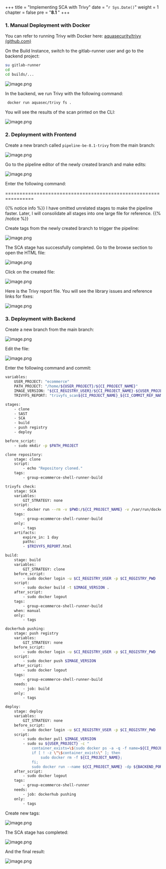+++
title = "Implementing SCA with Trivy"
date = "`r Sys.Date()`" 
weight = 1
chapter = false
pre = "<b>8.1 </b>"
+++

### 1. Manual Deployment with Docker

You can refer to running Trivy with Docker here: [aquasecurity/trivy (github.com)](https://github.com/aquasecurity/trivy)

On the Build Instance, switch to the gitlab-runner user and go to the backend project:

```bash
su gitlab-runner
cd
cd builds/...
```

![image.png](/images/8-sca/image.png?featherlight=false&width=60pc)

In the backend, we run Trivy with the following command:

```bash
 docker run aquasec/trivy fs .
```

You will see the results of the scan printed on the CLI:

![image.png](/images/8-sca/image%201.png?featherlight=false&width=60pc)

### 2. Deployment with Frontend

Create a new branch called `pipeline-be-8.1-trivy` from the main branch:

![image.png](/images/8-sca/image%202.png?featherlight=false&width=60pc)

Go to the pipeline editor of the newly created branch and make edits:

![image.png](/images/8-sca/image%203.png?featherlight=false&width=60pc)

Enter the following command:

================================================================

{{% notice info %}}
I have omitted unrelated stages to make the pipeline faster. Later, I will consolidate all stages into one large file for reference.
{{% /notice %}}

Create tags from the newly created branch to trigger the pipeline:

![image.png](/images/8-sca/image%204.png?featherlight=false&width=60pc)

The SCA stage has successfully completed. Go to the browse section to open the HTML file:

![image.png](/images/8-sca/image%205.png?featherlight=false&width=60pc)

Click on the created file:

![image.png](/images/8-sca/image%206.png?featherlight=false&width=60pc)

Here is the Trivy report file. You will see the library issues and reference links for fixes:

![image.png](/images/8-sca/image%207.png?featherlight=false&width=60pc)

### 3. Deployment with Backend

Create a new branch from the main branch:

![image.png](/images/8-sca/image%208.png?featherlight=false&width=60pc)

Edit the file:

![image.png](/images/8-sca/image%209.png?featherlight=false&width=60pc)

Enter the following command and commit:

```bash
variables:
    USER_PROJECT: "ecommerce"
    PATH_PROJECT: "/home/${USER_PROJECT}/${CI_PROJECT_NAME}"
    IMAGE_VERSION: "${CI_REGISTRY_USER}/${CI_PROJECT_NAME}-${USER_PROJECT}:${CI_COMMIT_REF_NAME}_${CI_COMMIT_SHORT_SHA}"
    TRIVYFS_REPORT: "trivyfs_scan${CI_PROJECT_NAME}_${CI_COMMIT_REF_NAME}_${CI_COMMIT_SHORT_SHA}_report"

stages:
    - clone
    - SAST
    - SCA
    - build
    - push registry
    - deploy

before_script:
    - sudo mkdir -p $PATH_PROJECT

clone repository:
    stage: clone
    script:
        - echo "Repository cloned."
    tags:
        - group-ecommerce-shell-runner-build

trivyfs check:
    stage: SCA
    variables:
        GIT_STRATEGY: none
    script:
        - docker run --rm -v $PWD:/${CI_PROJECT_NAME} -v /var/run/docker.sock:/var/run/docker.sock aquasec/trivy fs /${CI_PROJECT_NAME} --severity HIGH,CRITICAL --format template --template "@contrib/html.tpl" --output /${CI_PROJECT_NAME}/$TRIVYFS_REPORT.html
    tags:
        - group-ecommerce-shell-runner-build
    only:
        - tags
    artifacts:
        expire_in: 1 day
        paths:
        - $TRIVYFS_REPORT.html

build:
    stage: build
    variables:
        GIT_STRATEGY: clone
    before_script:
        - sudo docker login -u $CI_REGISTRY_USER -p $CI_REGISTRY_PWD
    script:
        - sudo docker build -t $IMAGE_VERSION .
    after_script:
        - sudo docker logout
    tags:
        - group-ecommerce-shell-runner-build
    when: manual
    only:
        - tags

dockerhub pushing:
    stage: push registry
    variables:
        GIT_STRATEGY: none
    before_script:
        - sudo docker login -u $CI_REGISTRY_USER -p $CI_REGISTRY_PWD
    script:
        - sudo docker push $IMAGE_VERSION
    after_script:
        - sudo docker logout
    tags:
        - group-ecommerce-shell-runner-build
    needs:
        - job: build
    only:
        - tags

deploy:
    stage: deploy
    variables:
        GIT_STRATEGY: none
    before_script:
        - sudo docker login -u $CI_REGISTRY_USER -p $CI_REGISTRY_PWD
    script:
        - sudo docker pull $IMAGE_VERSION
        - sudo su ${USER_PROJECT} -c "
            container_exists=\$(sudo docker ps -a -q -f name=${CI_PROJECT_NAME});
            if [ ! -z \"\$container_exists\" ]; then
                sudo docker rm -f ${CI_PROJECT_NAME};
            fi;
            sudo docker run --name ${CI_PROJECT_NAME} -dp ${BACKEND_PORT}:${BACKEND_PORT} ${IMAGE_VERSION}"
    after_script:
        - sudo docker logout
    tags:
        - group-ecommerce-shell-runner
    needs:
        - job: dockerhub pushing
    only:
        - tags
```

Create new tags:

![image.png](/images/8-sca/image%2010.png?featherlight=false&width=60pc)

The SCA stage has completed:

![image.png](/images/8-sca/image%2011.png?featherlight=false&width=60pc)

And the final result:

![image.png](/images/8-sca/image%2012.png?featherlight=false&width=60pc)
